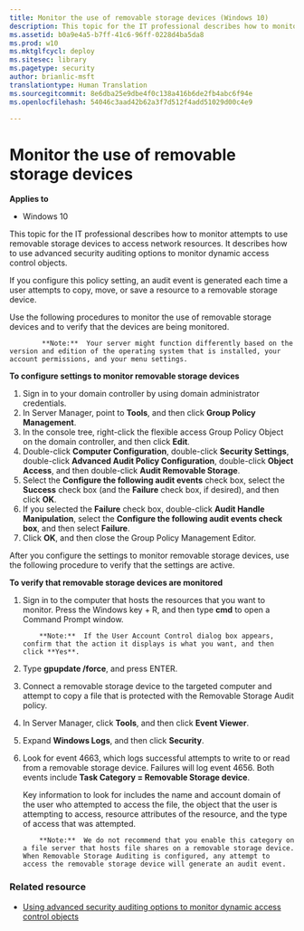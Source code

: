 ```yaml
---
title: Monitor the use of removable storage devices (Windows 10)
description: This topic for the IT professional describes how to monitor attempts to use removable storage devices to access network resources. It describes how to use advanced security auditing options to monitor dynamic access control objects.
ms.assetid: b0a9e4a5-b7ff-41c6-96ff-0228d4ba5da8
ms.prod: w10
ms.mktglfcycl: deploy
ms.sitesec: library
ms.pagetype: security
author: brianlic-msft
translationtype: Human Translation
ms.sourcegitcommit: 8e6dba25e9dbe4f0c138a416b6de2fb4abc6f94e
ms.openlocfilehash: 54046c3aad42b62a3f7d512f4add51029d00c4e9

---
```


# Monitor the use of removable storage devices

**Applies to**
-   Windows 10

This topic for the IT professional describes how to monitor attempts to use removable storage devices to access network resources. It describes how to use advanced security auditing options to monitor dynamic access control objects.

If you configure this policy setting, an audit event is generated each time a user attempts to copy, move, or save a resource to a removable storage device.

Use the following procedures to monitor the use of removable storage devices and to verify that the devices are being monitored.

>
            **Note:**  Your server might function differently based on the version and edition of the operating system that is installed, your account permissions, and your menu settings.
 
**To configure settings to monitor removable storage devices**

1.  Sign in to your domain controller by using domain administrator credentials.
2.  In Server Manager, point to **Tools**, and then click **Group Policy Management**.
3.  In the console tree, right-click the flexible access Group Policy Object on the domain controller, and then click **Edit**.
4.  Double-click **Computer Configuration**, double-click **Security Settings**, double-click **Advanced Audit Policy Configuration**, double-click **Object Access**, and then double-click **Audit Removable Storage**.
5.  Select the **Configure the following audit events** check box, select the **Success** check box (and the **Failure** check box, if desired), and then click **OK**.
6.  If you selected the **Failure** check box, double-click **Audit Handle Manipulation**, select the **Configure the following audit events check box**, and then select **Failure**.
7.  Click **OK**, and then close the Group Policy Management Editor.

After you configure the settings to monitor removable storage devices, use the following procedure to verify that the settings are active.

**To verify that removable storage devices are monitored**

1.  Sign in to the computer that hosts the resources that you want to monitor. Press the Windows key + R, and then type **cmd** to open a Command Prompt window.

    >
            **Note:**  If the User Account Control dialog box appears, confirm that the action it displays is what you want, and then click **Yes**.
     
2.  Type **gpupdate /force**, and press ENTER.
3.  Connect a removable storage device to the targeted computer and attempt to copy a file that is protected with the Removable Storage Audit policy.
4.  In Server Manager, click **Tools**, and then click **Event Viewer**.
5.  Expand **Windows Logs**, and then click **Security**.
6.  Look for event 4663, which logs successful attempts to write to or read from a removable storage device. Failures will log event 4656. Both events include **Task Category = Removable Storage device**.

    Key information to look for includes the name and account domain of the user who attempted to access the file, the object that the user is attempting to access, resource attributes of the resource, and the type of access that was attempted.

    >
            **Note:**  We do not recommend that you enable this category on a file server that hosts file shares on a removable storage device. When Removable Storage Auditing is configured, any attempt to access the removable storage device will generate an audit event.
     
### Related resource

- [Using advanced security auditing options to monitor dynamic access control objects](using-advanced-security-auditing-options-to-monitor-dynamic-access-control-objects.md)



<!--HONumber=Jun16_HO4-->


